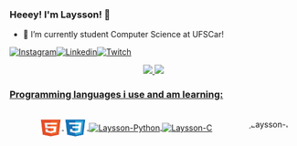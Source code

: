 ### Heeey! I'm Laysson! 🤙
- 🌱 I’m currently student Computer Science at UFSCar! 

[![Instagram](https://img.shields.io/badge/Instagram-E4405F?style=for-the-badge&logo=instagram&logoColor=white)](https://www.instagram.com/laysson_nvt/)[![Linkedin](https://img.shields.io/badge/LinkedIn-0077B5?style=for-the-badge&logo=linkedin&logoColor=white)](https://www.linkedin.com/in/laysson-santos-5aa679225/)[![Twitch](https://img.shields.io/badge/Twitch-9146FF?style=for-the-badge&logo=twitch&logoColor=white)](https://www.twitch.tv/layssonnvt)

<div align="center">
  <a href="https://github.com/layssonsantos">
  <img height="130em" src="https://github-readme-stats.vercel.app/api?username=layssonsantos&show_icons=true&theme=radical&include_all_commits=true&count_private=true"/>
  <img height="130em" src="https://github-readme-stats.vercel.app/api/top-langs/?username=layssonsantos&layout=compact&langs_count=7&theme=radical"/>
</div>

  ### Programming languages i use and am learning:

  <div align="center" style="display: inline_block"><br>
    <img align="center" alt="Laysson-HTML" height="30" width="40" src="https://raw.githubusercontent.com/devicons/devicon/master/icons/html5/html5-original.svg">
    <img align="center" alt="Laysson-CSS" height="30" width="40" src="https://raw.githubusercontent.com/devicons/devicon/master/icons/css3/css3-original.svg">
    <img align="center" alt="Laysson-Python" height="30" width="40" src="https://cdn.jsdelivr.net/gh/devicons/devicon/icons/python/python-original.svg">
    <img align="center" alt="Laysson-C" height="30" width"40" src="https://cdn.jsdelivr.net/gh/devicons/devicon/icons/c/c-original.svg">
    <img align="right" alt="Laysson-Pic" height="150" style="border-radius:50px;" src="https://media0.giphy.com/media/bGgsc5mWoryfgKBx1u/200w.webp?cid=ecf05e47fktegzaxpm8apj8lluttn16imm3kx3lcf4q9dymk&rid=200w.webp&ct=g">
  </div>
